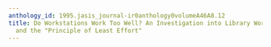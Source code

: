 ```yaml
---
anthology_id: 1995.jasis_journal-ir0anthology0volumeA46A8.12
title: Do Workstations Work Too Well? An Investigation into Library Workstation Popularity
  and the "Principle of Least Effort"
---
```

